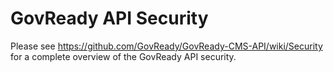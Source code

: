 # GovReady API Security

Please see https://github.com/GovReady/GovReady-CMS-API/wiki/Security for a complete overview of the GovReady API security.